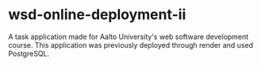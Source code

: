 # wsd-online-deployment-ii

A task application made for Aalto University's web software development course.
This application was previously deployed through render and used PostgreSQL.

